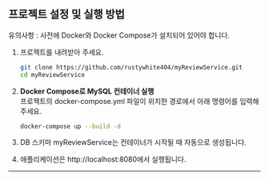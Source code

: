 ## 프로젝트 설정 및 실행 방법
유의사항 : 사전에 Docker와 Docker Compose가 설치되어 있어야 합니다.  

1. 프로젝트를 내려받아 주세요. 
   ```bash
   git clone https://github.com/rustywhite404/myReviewService.git
   cd myReviewService  
   
2. **Docker Compose로 MySQL 컨테이너 실행**  
프로젝트의 docker-compose.yml 파일이 위치한 경로에서 아래 명령어를 입력해주세요. 
   ```bash
   docker-compose up --build -d

3. DB 스키마 myReviewService는 컨테이너가 시작될 때 자동으로 생성됩니다.   
 
4. 애플리케이션은 http://localhost:8080에서 실행됩니다. 

---

